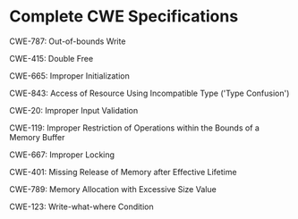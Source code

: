 

# Complete CWE Specifications

CWE-787: Out-of-bounds Write

CWE-415: Double Free

CWE-665: Improper Initialization

CWE-843: Access of Resource Using Incompatible Type ('Type Confusion')

CWE-20: Improper Input Validation

CWE-119: Improper Restriction of Operations within the Bounds of a Memory Buffer

CWE-667: Improper Locking

CWE-401: Missing Release of Memory after Effective Lifetime

CWE-789: Memory Allocation with Excessive Size Value

CWE-123: Write-what-where Condition